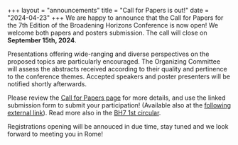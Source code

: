 +++
layout = "announcements"
title = "Call for Papers is out!"
date = "2024-04-23"
+++
We are happy to announce that the Call for Papers for the 7th Edition of the Broadening Horizons Conference is now open! We welcome both papers and posters submission. The call will close on **September 15th, 2024**. 

Presentations offering wide-ranging and diverse perspectives on the proposed topics are particularly encouraged. The Organizing Committee will assess the abstracts received according to their quality and pertinence to the conference themes. Accepted speakers and poster presenters will be notified shortly afterwards.

Please review the [Call for Papers page](/call) for more details, and use the linked submission form to submit your participation! (Available also at the [following external link](https://forms.gle/vEf5MszSzWbKczyeA)). Read more also in the [BH7 1st circular](https://www.broadeninghorizons7.it/pdf/BH7%20-%201st%20circular.pdf).

Registrations opening will be annouced in due time, stay tuned and we look forward to meeting you in Rome!
